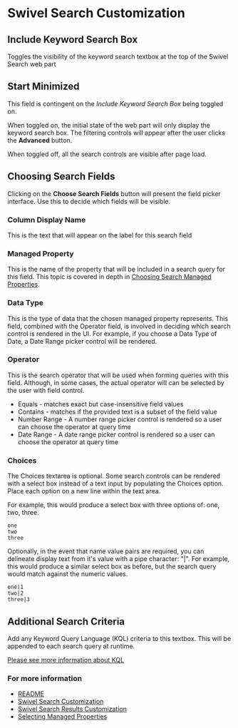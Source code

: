# Swivel Search Customization

## Include Keyword Search Box

Toggles the visibility of the keyword search textbox at the top of the Swivel Search web part

## Start Minimized

This field is contingent on the *Include Keyword Search Box* being toggled on.

When toggled on, the initial state of the web part will only display the keyword search box. The filtering controls will appear after the user clicks the **Advanced** button.

When toggled off, all the search controls are visible after page load.

## Choosing Search Fields

Clicking on the **Choose Search Fields** button will present the field picker interface. Use this to decide which fields will be visible. 

### Column Display Name

This is the text that will appear on the label for this search field

### Managed Property

This is the name of the property that will be included in a search query for this field. This topic is covered in depth in [Choosing Search Managed Properties](./Selecting-Managed-Properties.md).

### Data Type

This is the type of data that the chosen managed property represents. This field, combined with the Operator field, is involved in deciding which search control is rendered in the UI. For example, if you choose a Data Type of Date, a Date Range picker control will be rendered.

### Operator
This is the search operator that will be used when forming queries with this field. Although, in some cases, the actual operator will can be selected by the user with field control.

* Equals - matches exact but case-insensitive field values
* Contains - matches if the provided text is a subset of the field value
* Number Range - A number range picker control is rendered so a user can choose the operator at query time
* Date Range - A date range picker control is rendered so a user can choose the operator at query time

### Choices

The Choices textarea is optional. Some search controls can be rendered with a select box instead of a text input by populating the Choices option. Place each option on a new line within the text area.

For example, this would produce a select box with three options of: one, two, three.

```
one
two
three
```

Optionally, in the event that name value pairs are required, you can delineate display text from it's value with a pipe character: "|". For example, this would produce a similar select box as before, but the search query would match against the numeric values.

```
one|1
two|2
three|3
```

## Additional Search Criteria

Add any Keyword Query Language (KQL) criteria to this textbox. This will be appended to each search query at runtime.

[Please see more information about KQL](https://docs.microsoft.com/en-us/sharepoint/dev/general-development/keyword-query-language-kql-syntax-reference)

### For more information

* [README](./README.md)
* [Swivel Search Customization](./Search-Customization.md)
* [Swivel Search Results Customization](./Results-Customization.md)
* [Selecting Managed Properties](./Selecting-Managed-Properties.md)